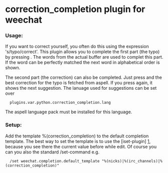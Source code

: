 correction_completion plugin for weechat
========================================

### Usage:
If you want to correct yourself, you often do this using the
expression 's/typo/correct'. This plugin allows you to complete the
first part (the typo) by pressing <Tab>. The words from the actual
buffer are used to complet this part. If the word can be perfectly
matched the next word in alphabetical order is shown.


The second part (the correction) can also be completed. Just press
<Tab> and the best correction for the typo is fetched from aspell.
If you press <Tab> again, it shows the next suggestion. The lanuage
used for suggestions can be set over

      plugins.var.python.correction_completion.lang

The aspell language pack must be installed for this language.

### Setup:
Add the template %(correction_completion) to the default completion template.
The best way to set the template is to use the [iset-plugin] [1], because you see
there the current value before while edit. Of course you can you also the
standard /set-command e.g.

      /set weechat.completion.default_template "%(nicks)|%(irc_channels)|%(correction_completion)"

  [1]:  http://weechat.org/scripts/source/stable/iset.pl/       "iset-plugin"
